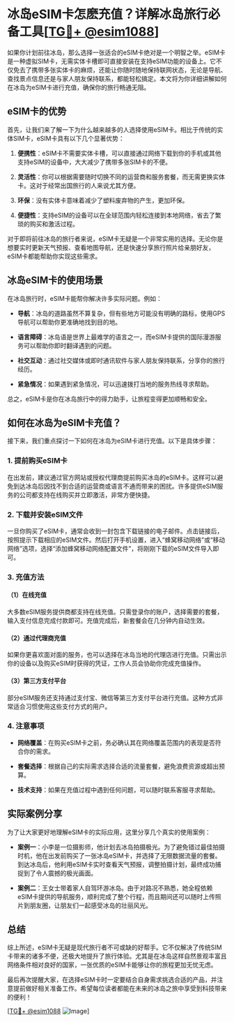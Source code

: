 # 冰岛eSIM卡怎麽充值？详解冰岛旅行必备工具[[TG💪+ @esim1088](https://t.me/s/esim1088)]

如果你计划前往冰岛，那么选择一张适合的eSIM卡绝对是一个明智之举。eSIM卡是一种虚拟SIM卡，无需实体卡槽即可直接安装在支持eSIM功能的设备上。它不仅免去了携带多张实体卡的麻烦，还能让你随时随地保持联网状态，无论是导航、查找景点信息还是与家人朋友保持联系，都能轻松搞定。本文将为你详细讲解如何在冰岛为eSIM卡进行充值，确保你的旅行畅通无阻。

## eSIM卡的优势

首先，让我们来了解一下为什么越来越多的人选择使用eSIM卡。相比于传统的实体SIM卡，eSIM卡具有以下几个显著优势：

1. **便携性**：eSIM卡不需要实体卡槽，可以直接通过网络下载到你的手机或其他支持eSIM的设备中，大大减少了携带多张SIM卡的不便。
   
2. **灵活性**：你可以根据需要随时切换不同的运营商和服务套餐，而无需更换实体卡。这对于经常出国旅行的人来说尤其方便。

3. **环保**：没有实体卡意味着减少了塑料废弃物的产生，更加环保。

4. **便捷性**：支持eSIM的设备可以在全球范围内轻松连接到本地网络，省去了繁琐的购买和激活过程。

对于即将前往冰岛的旅行者来说，eSIM卡无疑是一个非常实用的选择。无论你是想要实时更新天气预报、查看地图导航，还是快速分享旅行照片给亲朋好友，eSIM卡都能帮助你实现这些需求。

## 冰岛eSIM卡的使用场景

在冰岛旅行时，eSIM卡能帮你解决许多实际问题。例如：

- **导航**：冰岛的道路虽然不算复杂，但有些地方可能没有明确的路标，使用GPS导航可以帮助你更准确地找到目的地。
  
- **语言障碍**：冰岛语是世界上最难学的语言之一，而eSIM卡提供的国际漫游服务可以帮助你即时翻译遇到的问题。

- **社交互动**：通过社交媒体或即时通讯软件与家人朋友保持联系，分享你的旅行经历。

- **紧急情况**：如果遇到紧急情况，可以迅速拨打当地的服务热线寻求帮助。

总之，eSIM卡是你在冰岛旅行中的得力助手，让旅程变得更加顺畅和安全。

## 如何在冰岛为eSIM卡充值？

接下来，我们重点探讨一下如何在冰岛为eSIM卡进行充值。以下是具体步骤：

### 1. 提前购买eSIM卡

在出发前，建议通过官方网站或授权代理商提前购买冰岛的eSIM卡。这样可以避免到达冰岛后因找不到合适的运营商或语言不通而带来的困扰。许多提供eSIM服务的公司都支持在线购买并立即激活，非常方便快捷。

### 2. 下载并安装eSIM文件

一旦你购买了eSIM卡，通常会收到一封包含下载链接的电子邮件。点击链接后，按照提示下载相应的eSIM文件。然后打开手机设置，进入“蜂窝移动网络”或“移动网络”选项，选择“添加蜂窝移动网络配置文件”，将刚刚下载的eSIM文件导入即可。

### 3. 充值方法

#### （1）在线充值

大多数eSIM服务提供商都支持在线充值。只需登录你的账户，选择需要的套餐，输入支付信息完成付款即可。充值完成后，新套餐会在几分钟内自动生效。

#### （2）通过代理商充值

如果你更喜欢面对面的服务，也可以选择在冰岛当地的代理店进行充值。只需出示你的设备以及购买eSIM时获得的凭证，工作人员会协助你完成充值操作。

#### （3）第三方支付平台

部分eSIM服务还支持通过支付宝、微信等第三方支付平台进行充值。这种方式非常适合习惯使用这些支付方式的用户。

### 4. 注意事项

- **网络覆盖**：在购买eSIM卡之前，务必确认其在网络覆盖范围内的表现是否符合你的需求。
  
- **套餐选择**：根据自己的实际需求选择合适的流量套餐，避免浪费资源或超出预算。

- **技术支持**：如果在充值过程中遇到任何问题，可以随时联系客服寻求帮助。

## 实际案例分享

为了让大家更好地理解eSIM卡的实际应用，这里分享几个真实的使用案例：

- **案例一**：小李是一位摄影师，他计划去冰岛拍摄极光。为了避免错过最佳拍摄时机，他在出发前购买了一张冰岛eSIM卡，并选择了无限数据流量的套餐。到达冰岛后，他利用eSIM卡实时查看天气预报，调整拍摄计划，最终成功捕捉到了令人震撼的极光画面。

- **案例二**：王女士带着家人自驾环游冰岛。由于对路况不熟悉，她全程依赖eSIM卡提供的导航服务，顺利完成了整个行程，而且期间还可以随时上传照片到朋友圈，让朋友们一起感受冰岛的壮丽风光。

## 总结

综上所述，eSIM卡无疑是现代旅行者不可或缺的好帮手。它不仅解决了传统SIM卡带来的诸多不便，还极大地提升了旅行体验。尤其是在冰岛这样自然景观丰富且网络条件相对良好的国家，一张优质的eSIM卡能够让你的旅程更加无忧无虑。

最后再次提醒大家，在选择eSIM卡时一定要结合自身需求挑选合适的产品，并注意提前做好相关准备工作。希望每位读者都能在未来的冰岛之旅中享受到科技带来的便利！

[[TG💪+ @esim1088](https://t.me/s/esim1088) ![Image](https://i.postimg.cc/4NQfJmqS/Snipaste-2025-05-13-00-14-12.png)]